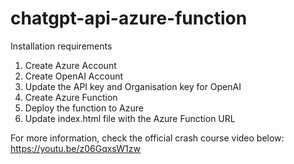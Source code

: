 # chatgpt-api-azure-function

Installation requirements 
1. Create Azure Account
2. Create OpenAI Account
3. Update the API key and Organisation key for OpenAI
4. Create Azure Function
5. Deploy the function to Azure
6. Update index.html file with the Azure Function URL

For more information, check the official crash course video below:
https://youtu.be/z06GqxsW1zw
